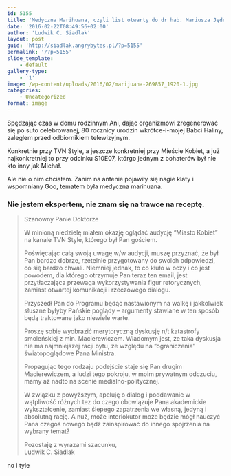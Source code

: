 ```yaml
---
id: 5155
title: 'Medyczna Marihuana, czyli list otwarty do dr hab. Mariusza Jędrzejko'
date: '2016-02-22T08:49:56+02:00'
author: 'Ludwik C. Siadlak'
layout: post
guid: 'http://siadlak.angrybytes.pl/?p=5155'
permalink: '/?p=5155'
slide_template:
    - default
gallery-type:
    - '1'
image: /wp-content/uploads/2016/02/marijuana-269857_1920-1.jpg
categories:
    - Uncategorized
format: image
---
```


Spędzając czas w domu rodzinnym Ani, dając organizmowi zregenerować się po suto celebrowanej, 80 rocznicy urodzin wkrótce-i-mojej Babci Haliny, zaległem przed odbiornikiem telewizyjnym.

Konkretnie przy TVN Style, a jeszcze konkretniej przy Mieście Kobiet, a już najkonkretniej to przy odcinku S10E07, którgo jednym z bohaterów był nie kto inny jak Michał.

Ale nie o nim chciałem. Zanim na antenie pojawiły się nagie klaty i wspomniany Goo, tematem była medyczna marihuana.

### Nie jestem ekspertem, nie znam się na trawce na receptę.

> Szanowny Panie Doktorze
> 
> W minioną niedzielę miałem okazję oglądać audycję “Miasto Kobiet” na kanale TVN Style, którego był Pan gościem.
> 
> Poświęcając całą swoją uwagę w/w audycji, muszę przyznać, że był Pan bardzo dobrze, rzetelnie przygotowany do swoich odpowiedzi, co się bardzo chwali. Niemniej jednak, to co kłuło w oczy i co jest powodem, dla którego otrzymuje Pan teraz ten email, jest przytłaczająca przewaga wykorzystywania figur retorycznych, zamiast otwartej komunikacji i rzeczowego dialogu.
> 
> Przyszedł Pan do Programu będąc nastawionym na walkę i jakkolwiek słuszne byłyby Pańskie poglądy – argumenty stawiane w ten sposób będą traktowane jako niewiele warte.
> 
> Proszę sobie wyobrazić merytoryczną dyskusję n/t katastrofy smoleńskiej z min. Macierewiczem. Wiadomym jest, że taka dyskusja nie ma najmniejszej racji bytu, ze względu na “ograniczenia” światopoglądowe Pana Ministra.
> 
> Propagując tego rodzaju podejście staje się Pan drugim Macierewiczem, a ludzi tego pokroju, w moim prywatnym odczuciu, mamy aż nadto na scenie medialno-politycznej.
> 
> W związku z powyższym, apeluję o dialog i poddawanie w wątpliwość różnych tez do czego obowiązuje Pana akademickie wykształcenie, zamiast ślepego zapatrzenia we własną, jedyną i absolutną rację. A nuż, może interlokutor może będzie mógł nauczyć Pana czegoś nowego bądź zainspirować do innego spojrzenia na wybrany temat?
> 
> Pozostaję z wyrazami szacunku,  
> Ludwik C. Siadlak

no i tyle